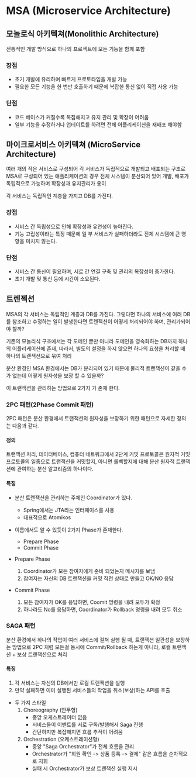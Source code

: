 # MSA (Microservice Architecture)

## 모놀로식 아키텍쳐(Monolithic Architecture)
전통적인 개발 방식으로 하나의 프로젝트에 모든 기능을 함께 포함

### 장점
- 초기 개발에 유리하며 빠르게 프로토타입을 개발 가능
- 필요한 모든 기능을 한 번만 호출하기 때문에 복잡한 통신 없이 직접 사용 가능

### 단점
- 코드 베이스가 커질수록 복잡해지고 유지 관리 및 확장이 어려움
- 일부 기능을 수정하거나 업테이트를 하려면 전체 어플리케이션을 재배포 해야함


## 마이크로서비스 아키텍쳐 (MicroService Architecture)
여러 개의 작은 서비스로 구성되어 각 서비스가 독립적으로 개발되고 배포되는 구조로 MSA로 구성되어 있는 애플리케이션의 경우 전체 시스템이 분산되어 있어 개발, 배포가 독립적으로 가능하며 확장성과 유지관리가 용이

각 서비스는 독립적인 계층을 가지고 DB를 가진다.

### 장점
- 서비스 간 독립성으로 인해 확장성과 유연성이 높아진다.
- 기능 고립성이라는 특징 때문에 일 부 서비스가 실패하더라도 전체 시스템에 큰 영향을 미치지 않는다.

### 단점
- 서비스 간 통신이 필요하며, 서로 간 연결 구축 및 관리의 복잡성이 증가한다.
- 초기 개발 및 통신 등에 시간이 소요된다.


## 트렌젝션
MSA의 각 서비스는 독립적인 계층과 DB를 가진다. 그렇다면 하나의 서비스에 여러 DB를 참조하고 수정하는 일이 발생한다면 트렌젝션이 어떻게 처리되어야 하며, 관리가되어야 할까?

기존의 모놀리식 구조에서는 각 도메인 뿐만 아니라 도메인을 영속화하는 DB까지 하나의 어플리케이션에 존재, 따라서, 별도의 설정을 하지 않으면 하나의 요청을 처리할 때 하나의 트랜잭션으로 묶여 처리

분산 환경인 MSA 환경에서는 DB가 분리되어 있기 때문에 물리적 트랜잭션이 같을 수가 없는데 어떻게 원자성을 보장 할 수 있을까?

이 트랜잭션을 관리하는 방법으로 2가지 가 존재 한다.

### 2PC 패턴(2Phase Commit 패턴)
2PC 패턴은 분산 환경에서 트랜잭션의 원자성을 보장하기 위한 패턴으로 자세한 정의는 다음과 같다.

#### 정의
트랜잭션 처리, 데이터베이스, 컴퓨터 네트워크에서 2단계 커밋 프로토콜은 원자적 커밋 프로토콜의 일종으로 트랜잭션을 커밋할지, 아니면 롤벡할지에 대해 분산 원자적 트랜잭션에 관여하는 분산 알고리즘의 하나이다.

#### 특징
- 분산 트랜잭션을 관리하는 주체인 Coordinator가 있다.
    - Spring에서는 JTA라는 인터페이스를 사용 
    - 대표적으로 Atomikos
- 이름에서도 알 수 있듯이 2가지 Phase가 존재한다.
    - Prepare Phase
    - Commit Phase


- Prepare Phase
    1. Coordinator가 모든 참여자에게 준비 되었는지 메시지를 보냄
    2. 참여자는 자신의 DB 트랜잭션을 커밋 직전 상태로 만들고 OK/NO 응답
- Commit Phase
    1. 모든 참여자가 OK를 응답하면, Coomit 명령을 내려 모두가 확정
    2. 하나라도 No를 응답하면, Coordinator가 Rollback 명령을 내려 모두 취소


### SAGA 패턴
분산 환경에서 하나의 작업이 여러 서비스에 걸쳐 실행 될 때, 트랜잭션 일관성을 보장하는 방법으로 2PC 처럼 모든걸 동시에 Commit/Rollback 하는게 아니라, 로컬 트랜잭션 + 보상 트랜잭션으로 처리

#### 특징
1. 각 서비스는 자신의 DB에서만 로컬 트랜잭션을 실행
2. 만약 실패하면 이미 실행된 서비스들의 작업을 취소(보상)하는 API를 호출

- 두 가지 스타일
    1. Choreography (안무형)
        - 중앙 오케스트레이터 없음
        - 서비스들이 이벤트를 서로 구독/발행해서 Saga 진행
        - 간단하지만 복잡해지면 흐름 추적이 어려움
    2. Orchestration (오케스트레이션형)
        - 중앙 "Saga Orchestrator"가 전체 흐름을 관리
        - Orchestrator가 "회원 확인 -> 상품 등록 -> 결제" 같은 흐름을 순차적으로 지휘
        - 실패 시 Orchestrator가 보상 트랜잭션 실행 지시


